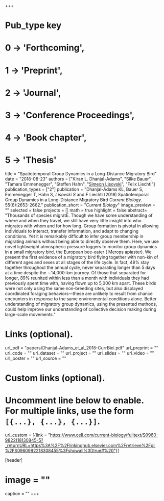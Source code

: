 +++
# Pub_type key
# 0 -> 'Forthcoming',
# 1 -> 'Preprint',
# 2 -> 'Journal',
# 3 -> 'Conference Proceedings',
# 4 -> 'Book chapter',
# 5 -> 'Thesis'
  
title = "Spatiotemporal Group Dynamics in a Long-Distance Migratory Bird"
date = "2018-08-23"
authors = ["Kiran L. Dhanjal-Adams", "Silke Bauer", "Tamara Emmenegger", "Steffen Hahn", "[Simeon Lisovski](https://slisovski.netlify.com/)", "Felix Liechti"]
publication_types = ["2"]
publication = "Dhanjal-Adams KL, Bauer S, Emmenegger T, Hahn S, *Lisovski S* and F Liechti (2018) Spatiotemporal Group Dynamics in a Long-Distance Migratory Bird _Current Biology_. 55(6):2653-2662."
publication_short = "_Current Biology_"
image_preview = ""
selected = false
projects = []
math = true
highlight = false
abstract= "Thousands of species migratE. Though we have some understanding of where and when they travel, we still have very little insight into who migrates with whom and for how long. Group formation is pivotal in allowing individuals to interact, transfer information, and adapt to changing conditions. Yet it is remarkably difficult to infer group membership in migrating animals without being able to directly observe them. Here, we use novel lightweight atmospheric pressure loggers to monitor group dynamics in a small migratory bird, the European bee-eater ( Merops apiaster). We present the first evidence of a migratory bird flying together with non-kin of different ages and sexes at all stages of the life cycle. In fact, 49% stay together throughout the annual cycle, never separating longer than 5 days at a time despite the ∼14,000-km journey. Of those that separated for longer, 89% reunited within less than a month with individuals they had previously spent time with, having flown up to 5,000 km apart. These birds were not only using the same non-breeding sites, but also displayed coordinated foraging behaviors—these are unlikely to result from chance encounters in response to the same environmental conditions alone. Better understanding of migratory group dynamics, using the presented methods, could help improve our understanding of collective decision making during large-scale movements."
  
# Links (optional).
url_pdf = "papers/Dhanjal-Adams_et_al_2018-CurrBiol.pdf"
url_preprint = ""
url_code = ""
url_dataset = ""
url_project = ""
url_slides = ""
url_video = ""
url_poster = ""
url_source = ""
  
# Custom links (optional).
#   Uncomment line below to enable. For multiple links, use the form `[{...}, {...}, {...}]`.
url_custom = [{link = "https://www.cell.com/current-biology/fulltext/S0960-9822(18)30845-5?_returnURL=https%3A%2F%2Flinkinghub.elsevier.com%2Fretrieve%2Fpii%2FS0960982218308455%3Fshowall%3Dtrue#%20"}]
  
[header]
# image = ""
caption = ""
+++
